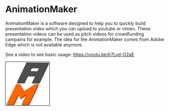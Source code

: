 # AnimationMaker

AnimationMaker is a software designed to help you to quickly build presentation video which you can upload to youtube or vimeo. These presentation videos can be used as pitch videos for crowdfunding campains for example.
The idea for the AnimationMaker comes from Adobe Edge which is not available anymore.

See a video to see basic usage: https://youtu.be/Ir7Lvd-O2aE



![GitHub Logo](/images/logo.png)

